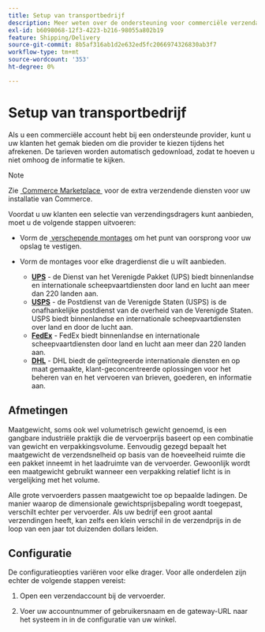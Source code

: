 ```yaml
---
title: Setup van transportbedrijf
description: Meer weten over de ondersteuning voor commerciële verzendaccounts die beschikbaar is voor je winkel?
exl-id: b6098068-12f3-4223-b216-98055a802b19
feature: Shipping/Delivery
source-git-commit: 8b5af316ab1d2e632ed5fc2066974326830ab3f7
workflow-type: tm+mt
source-wordcount: '353'
ht-degree: 0%

---
```


# Setup van transportbedrijf

Als u een commerciële account hebt bij een ondersteunde provider, kunt u uw klanten het gemak bieden om die provider te kiezen tijdens het afrekenen. De tarieven worden automatisch gedownload, zodat te hoeven u niet omhoog de informatie te kijken.

>[!NOTE]
>
>Zie [&#x200B; Commerce Marketplace &#x200B;](../getting-started/commerce-marketplace.md) voor de extra verzendende diensten voor uw installatie van Commerce.

Voordat u uw klanten een selectie van verzendingsdragers kunt aanbieden, moet u de volgende stappen uitvoeren:

- Vorm de [&#x200B; verschepende montages &#x200B;](shipping-settings.md) om het punt van oorsprong voor uw opslag te vestigen.

- Vorm de montages voor elke dragerdienst die u wilt aanbieden.

   - [**UPS**](ups.md) - de Dienst van het Verenigde Pakket (UPS) biedt binnenlandse en internationale scheepvaartdiensten door land en lucht aan meer dan 220 landen aan.
   - [**USPS**](usps.md) - de Postdienst van de Verenigde Staten (USPS) is de onafhankelijke postdienst van de overheid van de Verenigde Staten. USPS biedt binnenlandse en internationale scheepvaartdiensten over land en door de lucht aan.
   - [**FedEx**](fedex.md) - FedEx biedt binnenlandse en internationale scheepvaartdiensten door land en lucht aan meer dan 220 landen aan.
   - [**DHL**](dhl.md) - DHL biedt de geïntegreerde internationale diensten en op maat gemaakte, klant-geconcentreerde oplossingen voor het beheren van en het vervoeren van brieven, goederen, en informatie aan.

## Afmetingen

Maatgewicht, soms ook wel volumetrisch gewicht genoemd, is een gangbare industriële praktijk die de vervoerprijs baseert op een combinatie van gewicht en verpakkingsvolume. Eenvoudig gezegd bepaalt het maatgewicht de verzendsnelheid op basis van de hoeveelheid ruimte die een pakket inneemt in het laadruimte van de vervoerder. Gewoonlijk wordt een maatgewicht gebruikt wanneer een verpakking relatief licht is in vergelijking met het volume.

Alle grote vervoerders passen maatgewicht toe op bepaalde ladingen. De manier waarop de dimensionale gewichtsprijsbepaling wordt toegepast, verschilt echter per vervoerder. Als uw bedrijf een groot aantal verzendingen heeft, kan zelfs een klein verschil in de verzendprijs in de loop van een jaar tot duizenden dollars leiden.

## Configuratie

De configuratieopties variëren voor elke drager. Voor alle onderdelen zijn echter de volgende stappen vereist:

1. Open een verzendaccount bij de vervoerder.

1. Voer uw accountnummer of gebruikersnaam en de gateway-URL naar het systeem in in de configuratie van uw winkel.
